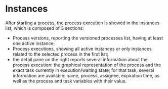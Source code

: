 # Instances

After starting a process, the process execution is showed in the instances list, which is composed of 3 sections:

* Process versions, reporting the versioned processes list, having at least one active instance;
* Process executions, showing all active instances or only instances related to the selected process in the first list;
* the detail pane on the right reports several information about the process execution: the graphical representation of the process and the exact task currently in execution/waiting state; for that task, several information are available: name, process, assignee, expiration time, as well as the process and task variables with their value.

